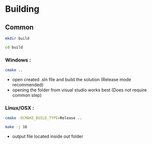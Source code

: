 
# Building

## Common
```bash
mkdir build
```
```bash
cd build
```

### Windows :
```bash
cmake ..
```
- open created .sln file and build the solution (Release mode recommended)
- opening the folder from visual studio works best (Does not require common step)

### Linux/OSX :
```bash
cmake -DCMAKE_BUILD_TYPE=Release ..
```
```bash
make -j 16
```
 - output file located inside out folder
